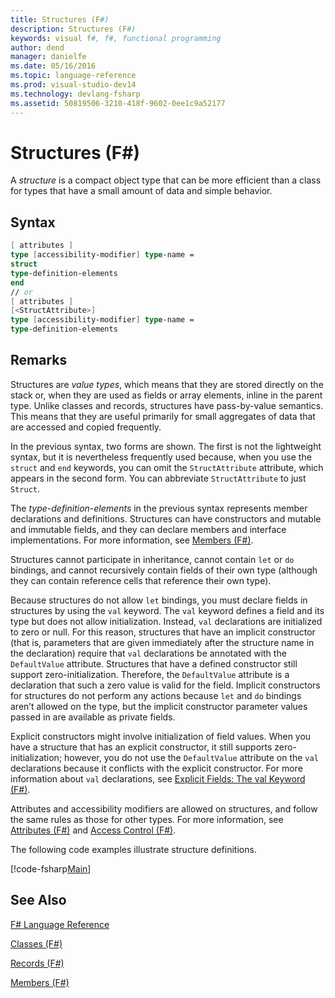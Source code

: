 ```yaml
---
title: Structures (F#)
description: Structures (F#)
keywords: visual f#, f#, functional programming
author: dend
manager: danielfe
ms.date: 05/16/2016
ms.topic: language-reference
ms.prod: visual-studio-dev14
ms.technology: devlang-fsharp
ms.assetid: 50819506-3210-418f-9602-0ee1c9a52177 
---
```


# Structures (F#)

A *structure* is a compact object type that can be more efficient than a class for types that have a small amount of data and simple behavior.


## Syntax

```fsharp
[ attributes ]
type [accessibility-modifier] type-name =
struct
type-definition-elements
end
// or
[ attributes ]
[<StructAttribute>]
type [accessibility-modifier] type-name =
type-definition-elements
```

## Remarks
Structures are *value types*, which means that they are stored directly on the stack or, when they are used as fields or array elements, inline in the parent type. Unlike classes and records, structures have pass-by-value semantics. This means that they are useful primarily for small aggregates of data that are accessed and copied frequently.

In the previous syntax, two forms are shown. The first is not the lightweight syntax, but it is nevertheless frequently used because, when you use the `struct` and `end` keywords, you can omit the `StructAttribute` attribute, which appears in the second form. You can abbreviate `StructAttribute` to just `Struct`.

The *type-definition-elements* in the previous syntax represents member declarations and definitions. Structures can have constructors and mutable and immutable fields, and they can declare members and interface implementations. For more information, see [Members &#40;F&#35;&#41;](Members-%5BFSharp%5D.md).

Structures cannot participate in inheritance, cannot contain `let` or `do` bindings, and cannot recursively contain fields of their own type (although they can contain reference cells that reference their own type).

Because structures do not allow `let` bindings, you must declare fields in structures by using the `val` keyword. The `val` keyword defines a field and its type but does not allow initialization. Instead, `val` declarations are initialized to zero or null. For this reason, structures that have an implicit constructor (that is, parameters that are given immediately after the structure name in the declaration) require that `val` declarations be annotated with the `DefaultValue` attribute. Structures that have a defined constructor still support zero-initialization. Therefore, the `DefaultValue` attribute is a declaration that such a zero value is valid for the field. Implicit constructors for structures do not perform any actions because `let` and `do` bindings aren’t allowed on the type, but the implicit constructor parameter values passed in are available as private fields.

Explicit constructors might involve initialization of field values. When you have a structure that has an explicit constructor, it still supports zero-initialization; however, you do not use the `DefaultValue` attribute on the `val` declarations because it conflicts with the explicit constructor. For more information about `val` declarations, see [Explicit Fields: The val Keyword &#40;F&#35;&#41;](Explicit-Fields-The-val-Keyword-%5BFSharp%5D.md).

Attributes and accessibility modifiers are allowed on structures, and follow the same rules as those for other types. For more information, see [Attributes &#40;F&#35;&#41;](Attributes-%5BFSharp%5D.md) and [Access Control &#40;F&#35;&#41;](Access-Control-%5BFSharp%5D.md).

The following code examples illustrate structure definitions.

[!code-fsharp[Main](snippets/fslangref1/snippet2501.fs)]
    
## See Also
[F&#35; Language Reference](FSharp-Language-Reference.md)

[Classes &#40;F&#35;&#41;](Classes-%5BFSharp%5D.md)

[Records &#40;F&#35;&#41;](Records-%5BFSharp%5D.md)

[Members &#40;F&#35;&#41;](Members-%5BFSharp%5D.md)